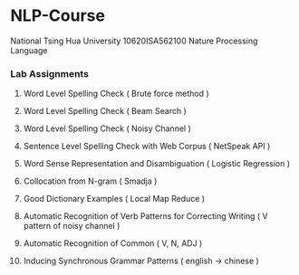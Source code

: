# NLP-Course

National Tsing Hua University 10620ISA562100 Nature Processing Language

### Lab Assignments

1. Word Level Spelling Check ( Brute force method )

2. Word Level Spelling Check ( Beam Search )

3. Word Level Spelling Check ( Noisy Channel )

4. Sentence Level Spelling Check with Web Corpus ( NetSpeak API )

5. Word Sense Representation and Disambiguation ( Logistic Regression )

6. Collocation from N-gram ( Smadja )

7. Good Dictionary Examples ( Local Map Reduce )

8. Automatic Recognition of Verb Patterns for Correcting Writing ( V pattern of noisy channel )

9. Automatic Recognition of Common ( V, N, ADJ )

10. Inducing Synchronous Grammar Patterns ( english -> chinese )
